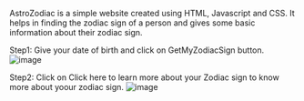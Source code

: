 AstroZodiac is a simple website created using HTML, Javascript and CSS. It helps in finding the zodiac sign of a person and gives some basic information about their zodiac sign.

Step1: Give your date of birth and click on GetMyZodiacSign button.
![image](https://github.com/user-attachments/assets/44adf37d-4b80-472e-9c2a-470bcddce3be)

Step2: Click on Click here to learn more about your Zodiac sign to know more about yoour zodiac sign.
![image](https://github.com/user-attachments/assets/1ac11293-7446-4b3c-aafa-75068f366f98)
